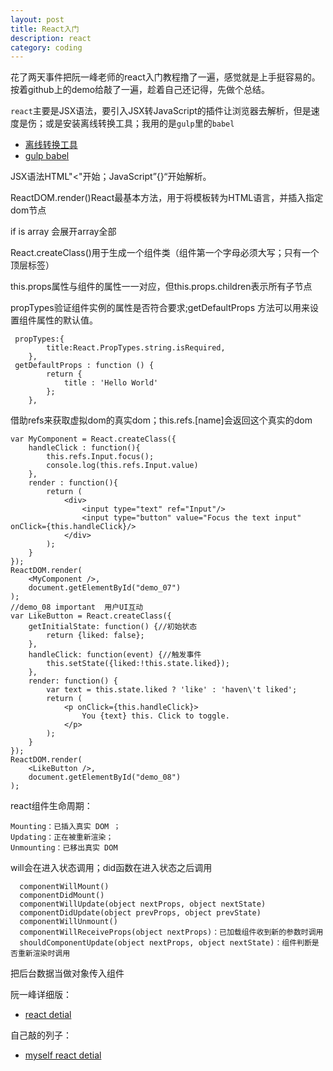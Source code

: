 ```yaml
---
layout: post
title: React入门
description: react
category: coding
---
```

花了两天事件把阮一峰老师的react入门教程撸了一遍，感觉就是上手挺容易的。按着github上的demo给敲了一遍，趁着自己还记得，先做个总结。

`react`主要是JSX语法，要引入JSX转JavaScript的插件让浏览器去解析，但是速度是伤；或是安装离线转换工具；我用的是`gulp`里的`babel`

- [离线转换工具][1]
- [gulp babel][2]

JSX语法HTML"<"开始；JavaScript”{}“开始解析。

ReactDOM.render()React最基本方法，用于将模板转为HTML语言，并插入指定dom节点

if is array 会展开array全部

React.createClass()用于生成一个组件类（组件第一个字母必须大写；只有一个顶层标签）

this.props属性与组件的属性一一对应，但this.props.children表示所有子节点

propTypes验证组件实例的属性是否符合要求;getDefaultProps 方法可以用来设置组件属性的默认值。

     propTypes:{
            title:React.PropTypes.string.isRequired,
        },
     getDefaultProps : function () {
            return {
                title : 'Hello World'
            };
        },

借助refs来获取虚拟dom的真实dom；this.refs.[name]会返回这个真实的dom

    var MyComponent = React.createClass({
        handleClick : function(){
            this.refs.Input.focus();
            console.log(this.refs.Input.value)
        },
        render : function(){
            return (
                <div>
                    <input type="text" ref="Input"/>
                    <input type="button" value="Focus the text input" onClick={this.handleClick}/>
                </div>
            );
        }
    });
    ReactDOM.render(
        <MyComponent />,
        document.getElementById("demo_07")
    );
    //demo_08 important  用户UI互动
    var LikeButton = React.createClass({
        getInitialState: function() {//初始状态
            return {liked: false};
        },
        handleClick: function(event) {//触发事件
            this.setState({liked:!this.state.liked});
        },
        render: function() {
            var text = this.state.liked ? 'like' : 'haven\'t liked';
            return (
                <p onClick={this.handleClick}>
                    You {text} this. Click to toggle.
                </p>
            );
        }
    });
    ReactDOM.render(
        <LikeButton />,
        document.getElementById("demo_08")
    );

react组件生命周期：

    Mounting：已插入真实 DOM ；
    Updating：正在被重新渲染；
    Unmounting：已移出真实 DOM

will会在进入状态调用；did函数在进入状态之后调用

      componentWillMount()
      componentDidMount()
      componentWillUpdate(object nextProps, object nextState)
      componentDidUpdate(object prevProps, object prevState)
      componentWillUnmount()
      componentWillReceiveProps(object nextProps)：已加载组件收到新的参数时调用
      shouldComponentUpdate(object nextProps, object nextState)：组件判断是否重新渲染时调用

把后台数据当做对象传入组件

阮一峰详细版：

- [react detial][3]

自己敲的列子：

- [myself react detial][4]

[1]: http://lib.csdn.net/article/react/22694
[2]: https://babeljs.io/docs/plugins/transform-react-jsx/
[3]: http://www.ruanyifeng.com/blog/2015/03/react.html
[4]: https://github.com/tantan0813/posion/blob/master/reactJS/js/es6/index.js
